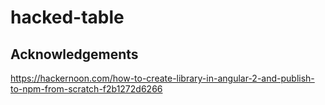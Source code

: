 # hacked-table

## Acknowledgements
https://hackernoon.com/how-to-create-library-in-angular-2-and-publish-to-npm-from-scratch-f2b1272d6266
